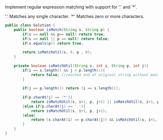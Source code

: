 Implement regular expression matching with support for '.' and '*'.

'.' Matches any single character.
'*' Matches zero or more characters.

```java
public class Solution {
    public boolean isMatch(String s, String p) {
        if(s == null && p== null) return true;
        if(s == null || p == null) return false;
        if(s.equals(p)) return true;
        
        return isMatchUtil(s, 0, p , 0);
    }
    
    private boolean isMatchUtil(String s, int i, String p, int j){
        if(i == s.length() && j < p.length()){
            return false; //reached end of original string without matching
        }
        
        if(j == p.length()) return (i == s.length());
        
        if(p.charAt(j) == '*'){
            return isMatchUtil(s, i+1, p, j+1) || isMatchUtil(s, i+1, p, j);
        }else if(p.charAt(j) == '.'){
            return isMatchUtil(s, i+1, p, j+1);
        }else{
            return (s.charAt(i) == p.charAt(j)) && isMatchUtil(s, i+1, p, j+1);
        }
    }
}
```
